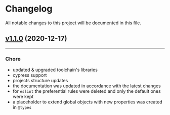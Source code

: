 # Changelog

All notable changes to this project will be documented in this file.

## [v1.1.0](https://github.com/GeorgianStan/framework-for-building-libraries/compare/v1.0.0...v1.1.0) (2020-12-17)

---

### Chore

- updated & upgraded toolchain's libraries
- cypress support
- projects structure updates
- the documentation was updated in accordance with the latest changes
- for `eslint` the preferential rules were deleted and only the default ones were kept
- a placeholder to extend global objects with new properties was created in `@types`
